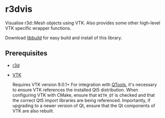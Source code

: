 # r3dvis

Visualise r3d::Mesh objects using VTK. Also provides some other high-level VTK specific wrapper functions.

Download [libbuild](https://github.com/richeytastic/libbuild) for easy build and install of this library.

## Prerequisites
- [r3d](../../../r3d)

- [VTK](http://www.vtk.org)

  Requires VTK version 9.0.1+
  For integration with [QTools](../../../QTools), it's necessary to ensure VTK references
  the installed Qt5 distribution. When configuring VTK with CMake, ensure that `WITH_QT` is
  checked and that the correct Qt5 import libraries are being referenced. Importantly, if
  upgrading to a newer version of Qt, ensure that the Qt components of VTK are also rebuilt.
